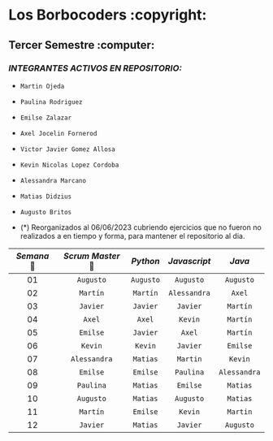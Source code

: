 <h1>Los Borbocoders :copyright:</h1>
<h2>Tercer Semestre :computer:</h2>

### *INTEGRANTES ACTIVOS EN REPOSITORIO:* 

  
  - `Martin Ojeda`
  - `Paulina Rodriguez`
  - `Emilse Zalazar`
  - `Axel Jocelin Fornerod`
  - `Victor Javier Gomez Allosa`
  - `Kevin Nicolas Lopez Cordoba`
  - `Alessandra Marcano`
  - `Matias Didzius`
  - `Augusto Britos`

- (*) Reorganizados al 06/06/2023 cubriendo ejercicios que no fueron no realizados a en tiempo y forma, para mantener el repositorio al dia.
  
| *Semana* 📅 | *Scrum Master* 🔎| *Python*    | *Javascript* | *Java*       |
| :------: | :------------: | :------:    | :----------: | :-------:    |
| 01       | `Augusto`      | `Augusto`   | `Augusto`    | `Augusto`    |
| 02       | `Martín`       | `Martín`    | `Alessandra` | `Axel`       |
| 03       | `Javier`       | `Javier`    | `Javier`     | `Martín`     |
| 04       | `Axel`         | `Axel`      | `Kevin`      | `Martín`     |
| 05       | `Emilse`       | `Javier`    | `Axel`       | `Martín`     |
| 06       | `Kevin`        | `Kevin`     | `Javier`     | `Emilse`     |
| 07       | `Alessandra`   | `Matias`    | `Martin`     | `Kevin`      |
| 08       | `Emilse`       | `Emilse`    | `Paulina`    | `Alessandra` |
| 09       | `Paulina`      | `Matias`    | `Emilse`     | `Matias`     |
| 10       | `Augusto`      | `Matias`    | `Augusto`    | `Matias`     |
| 11       | `Martín`       | `Emilse`    | `Kevin`      | `Martin`     |
| 12       | `Javier`       | `Matias`    | `Javier`     | `Augusto`    |




